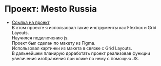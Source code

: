 # Проект: Mesto Russia
 
 * [Ссылка на проект](https://renatibragimov1987.github.io/russian-travel/index.html)  
 В этом проекте я использовал такие инструменты как Flexbox и Grid Layouts.  
 Научился подключению js.  
 Проект был сделан по макету из Figma.  
 Использовал картинки из макета в связке с Grid Layouts.  
 В дальнейшем планирую доработать проект реализовав функции увеличения изображения при клике по нему с помощью JS.  